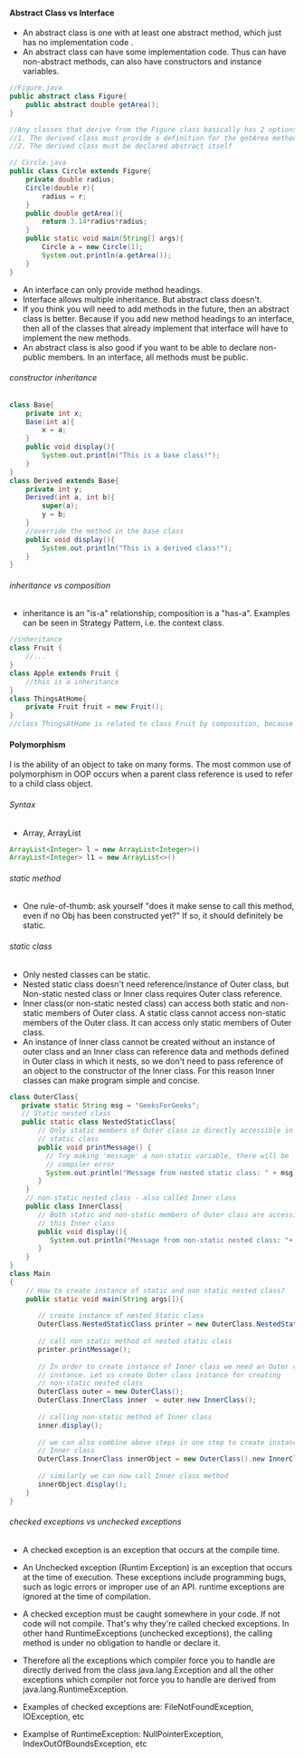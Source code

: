 #### Abstract Class vs Interface
- An abstract class is one with at least one abstract method, which just has no implementation code .
- An abstract class can have some implementation code. Thus can have non-abstract methods, can also have constructors and instance variables.
```java
//Figure.java
public abstract class Figure{
	public abstract double getArea();
}

//Any classes that derive from the Figure class basically has 2 options: 
//1. The derived class must provide a definition for the getArea method
//2. The derived class must be declared abstract itself

// Circle.java
public class Circle extends Figure{
	private double radius;
	Circle(double r){
		radius = r;
	}
	public double getArea(){
		return 3.14*radius*radius;
	}
	public static void main(String[] args){
		Circle a = new Circle(1);
		System.out.println(a.getArea());
	}
}
```
- An interface can only provide method headings.
- Interface allows multiple inheritance. But abstract class doesn't.
- If you think you will need to add methods in the future, then an abstract class is better. Because if you add new method headings to an interface, then all of the classes that already implement that interface will have to implement the new methods. 
- An abstract class is also good if you want to be able to declare non-public members. In an interface, all methods must be public.

###### constructor inheritance
```java
class Base{
	private int x;
	Base(int a){
		x = a;
	}
	public void display(){
		System.out.println("This is a base class!");
	}
}
class Derived extends Base{
	private int y;
	Derived(int a, int b){
		super(a);
		y = b;
	}
	//override the method in the base class
	public void display(){
		System.out.println("This is a derived class!");
	}
}
```

###### inheritance vs composition
- inheritance is an "is-a" relationship; composition is a "has-a". Examples can be seen in Strategy Pattern, i.e. the context class.
```java
//inheritance
class Fruit {
    //...
}
class Apple extends Fruit {
    //this is a inheritance
}
class ThingsAtHome{
	private Fruit fruit = new Fruit();
}
//class ThingsAtHome is related to class Fruit by composition, because it has an instance variable that holds a reference to a Fruit object. 
```
#### Polymorphism
I is the ability of an object to take on many forms. The most common use of polymorphism in OOP occurs when a parent class reference is used to refer to a child class object.

###### Syntax
- Array, ArrayList
```java
ArrayList<Integer> l = new ArrayList<Integer>()
ArrayList<Integer> l1 = new ArrayList<>() 

```

###### static method
- One rule-of-thumb: ask yourself "does it make sense to call this method, even if no Obj has been constructed yet?" If so, it should definitely be static.

###### static class
- Only nested classes can be static.
- Nested static class doesn't need reference/instance of Outer class, but Non-static nested class or Inner class requires Outer class reference.
- Inner class(or non-static nested class) can access both static and non-static members of Outer class. A static class cannot access non-static members of the Outer class. It can access only static members of Outer class.
- An instance of Inner class cannot be created without an instance of outer class and an Inner class can reference data and methods defined in Outer class in which it nests, so we don't need to pass reference of an object to the constructor of the Inner class. For this reason Inner classes can make program simple and concise.
```java
class OuterClass{
   private static String msg = "GeeksForGeeks";
   // Static nested class
   public static class NestedStaticClass{
       // Only static members of Outer class is directly accessible in nested 
       // static class 
       public void printMessage() {
         // Try making 'message' a non-static variable, there will be 
         // compiler error  
         System.out.println("Message from nested static class: " + msg); 
       }
    }
    // non-static nested class - also called Inner class
    public class InnerClass{
       // Both static and non-static members of Outer class are accessible in 
       // this Inner class
       public void display(){
          System.out.println("Message from non-static nested class: "+ msg);
       }
    }
} 
class Main
{
    // How to create instance of static and non static nested class?
    public static void main(String args[]){
        
       // create instance of nested Static class
       OuterClass.NestedStaticClass printer = new OuterClass.NestedStaticClass();
        
       // call non static method of nested static class
       printer.printMessage();   
  
       // In order to create instance of Inner class we need an Outer class 
       // instance. Let us create Outer class instance for creating 
       // non-static nested class
       OuterClass outer = new OuterClass();        
       OuterClass.InnerClass inner  = outer.new InnerClass();
        
       // calling non-static method of Inner class
       inner.display();
        
       // we can also combine above steps in one step to create instance of 
       // Inner class
       OuterClass.InnerClass innerObject = new OuterClass().new InnerClass();
        
       // similarly we can now call Inner class method
       innerObject.display();
    }
}
```

###### checked exceptions vs unchecked exceptions
- A checked exception is an exception that occurs at the compile time.
- An Unchecked exception (Runtim Exception) is an exception that occurs at the time of execution. These exceptions include programming bugs, such as logic errors or improper use of an API. runtime exceptions are ignored at the time of compilation.

- A checked exception must be caught somewhere in your code. If not code will not compile. That's why they're called checked exceptions. In other hand RuntimeExceptions (unchecked exceptions), the calling 
method is under no obligation to handle or declare it. 

- Therefore all the exceptions which compiler force you to handle are directly derived from the class java.lang.Exception and all the other exceptions which compiler not force you to handle are derived from java.lang.RuntimeException.

- Examples of checked exceptions are: FileNotFoundException, IOException, etc

- Examplse of RuntimeException: NullPointerException, IndexOutOfBoundsException, etc

